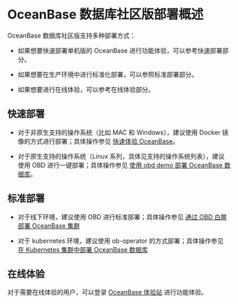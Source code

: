 # OceanBase 数据库社区版部署概述

OceanBase 数据库社区版支持多种部署方式：

* 如果想要快速部署单机版的 OceanBase 进行功能体验，可以参考快速部署部分。

* 如果想要在生产环境中进行标准化部署，可以参照标准部署部分。

* 如果想要进行在线体验，可以参考在线体验部分。

## 快速部署

* 对于非原生支持的操作系统（比如 MAC 和 Windows），建议使用 Docker 镜像的方式进行部署；具体操作参见 [快速体验 OceanBase](../../2.quickstart/1.quickly-experience-oceanbase/2.quickly-experience-oceanbase-for-community.md)。

* 对于原生支持的操作系统（Linux 系列，具体见支持的操作系统列表），建议使用 OBD 进行一键部署；具体操作参见 [使用 obd demo 部署 OceanBase 数据库](../../2.quickstart/1.quickly-experience-oceanbase/2.quickly-experience-oceanbase-for-community.md)。

## 标准部署

* 对于线下环境，建议使用 OBD 进行标准部署；具体操作参见 [通过 OBD 白屏部署 OceanBase 集群](2.local-deployment/4.deploy-by-ui/1.deploy-by-obd.md)

* 对于 kubernetes 环境，建议使用 ob-operator 的方式部署；具体操作参见 [在 Kubernetes 集群中部署 OceanBase 数据库](../5.deploy-oceanbase-database-community-edition/3.deploy-in-the-k8s-cluster.md)

## 在线体验

对于需要在线体验的用户，可以登录 [OceanBase 体验站](https://play.oceanbase.com/#/odc/connections) 进行功能体验。
